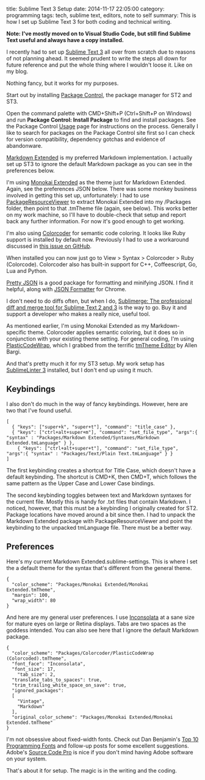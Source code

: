 title: Sublime Text 3 Setup
date: 2014-11-17 22:05:00
category: programming
tags: tech, sublime text, editors, note to self
summary: This is how I set up Sublime Text 3 for both coding and technical writing.


**Note: I've mostly moved on to Visual Studio Code, but still find Sublime Text useful and always have a copy installed.** 

I recently had to set up [Sublime Text 3](http://www.sublimetext.com/3) all over from scratch due to reasons of not planning ahead. It seemed prudent to write the steps all down for future reference and put the whole thing where I wouldn't loose it. Like on my blog.

Nothing fancy, but it works for my purposes.

Start out by installing [Package Control](https://sublime.wbond.net/installation), the package manager for ST2 and ST3.

Open the command palette with CMD+Shift+P (Ctrl+Shift+P on Windows) and run **Package Control: Install Package** to find and install packages. See the Package Control [Usage](https://sublime.wbond.net/docs/usage) page for instructions on the process. Generally I like to search for packages on the Package Control site first so I can check for version compatibility, dependency gotchas and evidence of abandonware.

[Markdown Extended](https://sublime.wbond.net/packages/Markdown%20Extended) is my preferred Markdown implementation. I actually set up ST3 to ignore the default Markdown package as you can see in the preferences below.

I'm using [Monokai Extended](https://sublime.wbond.net/packages/Monokai%20Extended) as the theme just for Markdown Extended. Again, see the preferences JSON below. There was some monkey business involved in getting this set up, unfortunately: I had to use [PackageResourceViewer](https://sublime.wbond.net/packages/PackageResourceViewer) to extract Monokai Extended into my /Packages folder, then point to that .tmTheme file (again, see below). This works better on my work machine, so I'll have to double-check that setup and report back any further information. For now it's good enough to get working.

I'm also using [Colorcoder](https://sublime.wbond.net/packages/Colorcoder) for semantic code coloring. It looks like Ruby support is installed by default now. Previously I had to use a workaround discussed in [this issue on GitHub](https://github.com/vprimachenko/Sublime-Colorcoder/issues/20).

When installed you can now just go to View > Syntax > Colorcoder > Ruby (Colorcode). Colorcoder also has built-in support for C++, Coffeescript, Go, Lua and Python.

[Pretty JSON](https://sublime.wbond.net/packages/Pretty%20JSON) is a good package for formatting and minifying JSON. I find it helpful, along with [JSON Formatter](https://github.com/callumlocke/json-formatter) for Chrome.

I don't need to do diffs often, but when I do, [Sublimerge: The professional diff and merge tool for Sublime Text 2 and 3](http://www.sublimerge.com/) is the way to go. Buy it and support a developer who makes a really nice, useful tool.

As mentioned earlier, I'm using Monokai Extended as my Markdown-specific theme. Colorcoder applies semantic coloring, but it does so in conjunction with your existing theme setting. For general coding, I'm using [PlasticCodeWrap](http://tmtheme-editor.herokuapp.com/#/theme/PlasticCodeWrap), which I grabbed from the terrific [tmTheme Editor](https://github.com/aziz/tmTheme-Editor) by Allen Bargi.

And that's pretty much it for my ST3 setup. My work setup has [SublimeLinter 3](http://www.sublimelinter.com/en/latest/#) installed, but I don't end up using it much.

## Keybindings

I also don't do much in the way of fancy keybindings. However, here are two that I've found useful.

```
[
  { "keys": ["super+k", "super+t"], "command": "title_case" },
  { "keys": ["ctrl+alt+super+m"], "command": "set_file_type", "args":{ "syntax" : "Packages/Markdown Extended/Syntaxes/Markdown Extended.tmLanguage" } },
    { "keys": ["ctrl+alt+super+t"], "command": "set_file_type", "args":{ "syntax" : "Packages/Text/Plain Text.tmLanguage" } }
]
```

The first keybinding creates a shortcut for Title Case, which doesn't have a default keybinding. The shortcut is CMD+K, then CMD+T, which follows the same pattern as the Upper Case and Lower Case bindings.

The second keybinding toggles between text and Markdown syntaxes for the current file. Mostly this is handy for .txt files that contain Markdown. I noticed, however, that this must be a keybinding I originally created for ST2. Package locations have moved around a bit since then. I had to unpack the Markdown Extended package with PackageResourceViewer and point the keybinding to the unpacked tmLanguage file. There must be a better way.

## Preferences

Here's my current Markdown Extended.sublime-settings. This is where I set the a default theme for the syntax that's different from the general theme.

```
{
  "color_scheme": "Packages/Monokai Extended/Monokai Extended.tmTheme",
  "margin": 100,
  "wrap_width": 80
}
```

And here are my general user preferences. I use [Inconsolata](http://levien.com/type/myfonts/inconsolata.html) at a sane size for mature eyes on large or Retina displays. Tabs are two spaces as the goddess intended. You can also see here that I ignore the default Markdown package.

```
{
  "color_scheme": "Packages/Colorcoder/PlasticCodeWrap (Colorcoded).tmTheme",
  "font_face": "Inconsolata",
  "font_size": 17,
    "tab_size": 2,
  "translate_tabs_to_spaces": true,
  "trim_trailing_white_space_on_save": true,
  "ignored_packages":
  [
    "Vintage",
    "Markdown"
  ],
  "original_color_scheme": "Packages/Monokai Extended/Monokai Extended.tmTheme"
}
```

I'm not obsessive about fixed-width fonts. Check out Dan Benjamin's [Top 10 Programming Fonts](http://hivelogic.com/articles/top-10-programming-fonts) and follow-up posts for some excellent suggestions. Adobe's [Source Code Pro](https://github.com/adobe-fonts/source-code-pro) is nice if you don't mind having Adobe software on your system.

That's about it for setup. The magic is in the writing and the coding.